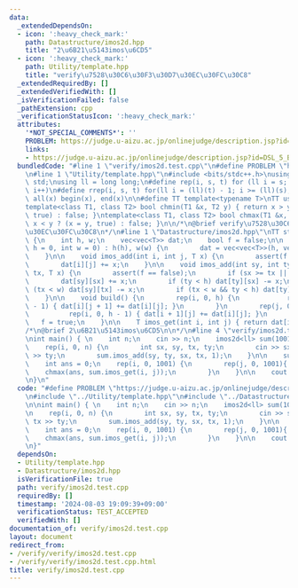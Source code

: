 ```yaml
---
data:
  _extendedDependsOn:
  - icon: ':heavy_check_mark:'
    path: Datastructure/imos2d.hpp
    title: "2\u6B21\u5143imos\u6CD5"
  - icon: ':heavy_check_mark:'
    path: Utility/template.hpp
    title: "verify\u7528\u30C6\u30F3\u30D7\u30EC\u30FC\u30C8"
  _extendedRequiredBy: []
  _extendedVerifiedWith: []
  _isVerificationFailed: false
  _pathExtension: cpp
  _verificationStatusIcon: ':heavy_check_mark:'
  attributes:
    '*NOT_SPECIAL_COMMENTS*': ''
    PROBLEM: https://judge.u-aizu.ac.jp/onlinejudge/description.jsp?id=DSL_5_B&lang=ja
    links:
    - https://judge.u-aizu.ac.jp/onlinejudge/description.jsp?id=DSL_5_B&lang=ja
  bundledCode: "#line 1 \"verify/imos2d.test.cpp\"\n#define PROBLEM \"https://judge.u-aizu.ac.jp/onlinejudge/description.jsp?id=DSL_5_B&lang=ja\"\
    \n#line 1 \"Utility/template.hpp\"\n#include <bits/stdc++.h>\nusing namespace\
    \ std;\nusing ll = long long;\n#define rep(i, s, t) for (ll i = s; i < (ll)(t);\
    \ i++)\n#define rrep(i, s, t) for(ll i = (ll)(t) - 1; i >= (ll)(s); i--)\n#define\
    \ all(x) begin(x), end(x)\n\n#define TT template<typename T>\nTT using vec = vector<T>;\n\
    template<class T1, class T2> bool chmin(T1 &x, T2 y) { return x > y ? (x = y,\
    \ true) : false; }\ntemplate<class T1, class T2> bool chmax(T1 &x, T2 y) { return\
    \ x < y ? (x = y, true) : false; }\n\n/*\n@brief verify\u7528\u30C6\u30F3\u30D7\
    \u30EC\u30FC\u30C8\n*/\n#line 1 \"Datastructure/imos2d.hpp\"\nTT struct imos2d\
    \ {\n    int h, w;\n    vec<vec<T>> dat;\n    bool f = false;\n\n    imos2d(int\
    \ h = 0, int w = 0) : h(h), w(w) {\n        dat = vec<vec<T>>(h, vec<T>(w, T()));\n\
    \    }\n\n    void imos_add(int i, int j, T x) {\n        assert(f == false);\n\
    \        dat[i][j] += x;\n    }\n\n    void imos_add(int sy, int ty, int sx, int\
    \ tx, T x) {\n        assert(f == false);\n        if (sx >= tx || sy >= ty) return;\n\
    \        dat[sy][sx] += x;\n        if (ty < h) dat[ty][sx] -= x;\n        if\
    \ (tx < w) dat[sy][tx] -= x;\n        if (tx < w && ty < h) dat[ty][tx] += x;\n\
    \    }\n\n    void build() {\n        rep(i, 0, h) {\n            rep(j, 0, w\
    \ - 1) { dat[i][j + 1] += dat[i][j]; }\n        }\n        rep(j, 0, w) {\n  \
    \          rep(i, 0, h - 1) { dat[i + 1][j] += dat[i][j]; }\n        }\n     \
    \   f = true;\n    }\n\n    T imos_get(int i, int j) { return dat[i][j]; }\n};\n\
    /*\n@brief 2\u6B21\u5143imos\u6CD5\n\n*/\n#line 4 \"verify/imos2d.test.cpp\"\n\
    \nint main() { \n    int n;\n    cin >> n;\n    imos2d<ll> sum(1001, 1001);\n\n\
    \    rep(i, 0, n) {\n        int sx, sy, tx, ty;\n        cin >> sx >> sy >> tx\
    \ >> ty;\n        sum.imos_add(sy, ty, sx, tx, 1);\n    }\n\n    sum.build();\n\
    \    int ans = 0;\n    rep(i, 0, 1001) {\n        rep(j, 0, 1001){ \n        \
    \    chmax(ans, sum.imos_get(i, j));\n        }\n    }\n\n    cout << ans << endl;\n\
    \n}\n"
  code: "#define PROBLEM \"https://judge.u-aizu.ac.jp/onlinejudge/description.jsp?id=DSL_5_B&lang=ja\"\
    \n#include \"../Utility/template.hpp\"\n#include \"../Datastructure/imos2d.hpp\"\
    \n\nint main() { \n    int n;\n    cin >> n;\n    imos2d<ll> sum(1001, 1001);\n\
    \n    rep(i, 0, n) {\n        int sx, sy, tx, ty;\n        cin >> sx >> sy >>\
    \ tx >> ty;\n        sum.imos_add(sy, ty, sx, tx, 1);\n    }\n\n    sum.build();\n\
    \    int ans = 0;\n    rep(i, 0, 1001) {\n        rep(j, 0, 1001){ \n        \
    \    chmax(ans, sum.imos_get(i, j));\n        }\n    }\n\n    cout << ans << endl;\n\
    \n}"
  dependsOn:
  - Utility/template.hpp
  - Datastructure/imos2d.hpp
  isVerificationFile: true
  path: verify/imos2d.test.cpp
  requiredBy: []
  timestamp: '2024-08-03 19:09:39+09:00'
  verificationStatus: TEST_ACCEPTED
  verifiedWith: []
documentation_of: verify/imos2d.test.cpp
layout: document
redirect_from:
- /verify/verify/imos2d.test.cpp
- /verify/verify/imos2d.test.cpp.html
title: verify/imos2d.test.cpp
---
```

